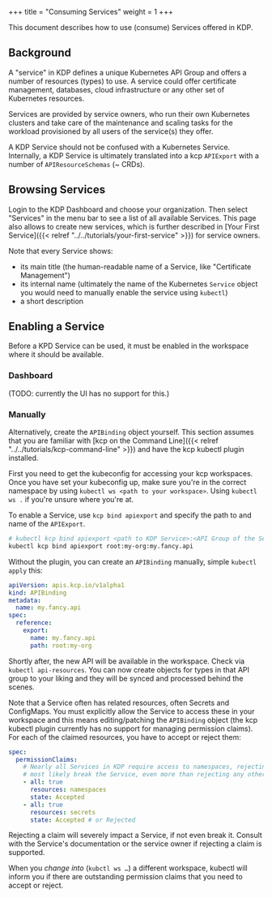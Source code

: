 +++
title = "Consuming Services"
weight = 1
+++

This document describes how to use (consume) Services offered in KDP.

## Background

A "service" in KDP defines a unique Kubernetes API Group and offers a number of resources (types) to
use. A service could offer certificate management, databases, cloud infrastructure or any other set
of Kubernetes resources.

Services are provided by service owners, who run their own Kubernetes clusters and take care of the
maintenance and scaling tasks for the workload provisioned by all users of the service(s) they
offer.

A KDP Service should not be confused with a Kubernetes Service. Internally, a KDP Service is
ultimately translated into a kcp `APIExport` with a number of `APIResourceSchemas` (~ CRDs).

## Browsing Services

Login to the KDP Dashboard and choose your organization. Then select "Services" in the menu bar to
see a list of all available Services. This page also allows to create new services, which is
further described in [Your First Service]({{< relref "../../tutorials/your-first-service" >}}) for
service owners.

Note that every Service shows:

* its main title (the human-readable name of a Service, like "Certificate Management")
* its internal name (ultimately the name of the Kubernetes `Service` object you would need to
  manually enable the service using `kubectl`)
* a short description

## Enabling a Service

Before a KPD Service can be used, it must be enabled in the workspace where it should be available.

### Dashboard

(TODO: currently the UI has no support for this.)

### Manually

Alternatively, create the `APIBinding` object yourself. This section assumes that you are familiar
with [kcp on the Command Line]({{< relref "../../tutorials/kcp-command-line" >}}) and have the kcp kubectl plugin installed.

First you need to get the kubeconfig for accessing your kcp workspaces. Once you have set your
kubeconfig up, make sure you're in the correct namespace by using
`kubectl ws <path to your workspace>`. Using `kubectl ws .` if you're unsure where you're at.

To enable a Service, use `kcp bind apiexport` and specify the path to and name of the `APIExport`.

```bash
# kubectl kcp bind apiexport <path to KDP Service>:<API Group of the Service>
kubectl kcp bind apiexport root:my-org:my.fancy.api
```

Without the plugin, you can create an `APIBinding` manually, simple `kubectl apply` this:

```yaml
apiVersion: apis.kcp.io/v1alpha1
kind: APIBinding
metadata:
  name: my.fancy.api
spec:
  reference:
    export:
      name: my.fancy.api
      path: root:my-org
```

Shortly after, the new API will be available in the workspace. Check via `kubectl api-resources`.
You can now create objects for types in that API group to your liking and they will be synced and
processed behind the scenes.

Note that a Service often has related resources, often Secrets and ConfigMaps. You must explicitly
allow the Service to access these in your workspace and this means editing/patching the `APIBinding`
object (the kcp kubectl plugin currently has no support for managing permission claims). For each of
the claimed resources, you have to accept or reject them:

```yaml
spec:
  permissionClaims:
    # Nearly all Services in KDP require access to namespaces, rejecting this will
    # most likely break the Service, even more than rejecting any other claim.
    - all: true
      resources: namespaces
      state: Accepted
    - all: true
      resources: secrets
      state: Accepted # or Rejected
```

Rejecting a claim will severely impact a Service, if not even break it. Consult with the Service's
documentation or the service owner if rejecting a claim is supported.

When you _change into_ (`kubctl ws …`) a different workspace, kubectl will inform you if there are
outstanding permission claims that you need to accept or reject.
